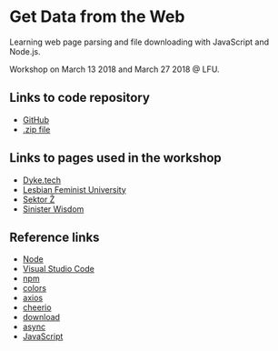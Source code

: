 # Get Data from the Web
Learning web page parsing and file downloading with JavaScript and Node.js.

Workshop on March 13 2018 and March 27 2018 @ LFU. 

## Links to code repository
* [GitHub](https://github.com/22nds/lfu-node-parsing) 
* [.zip file](https://github.com/22nds/lfu-node-parsing/archive/master.zip)

## Links to pages used in the workshop
* [Dyke.tech](https://www.dyke.tech) 
* [Lesbian Feminist University](https://www.lezfemuniverza.org) 
* [Sektor Ž](https://radiostudent.si/dru%C5%BEba/sektor-%C5%BE/podcast) 
* [Sinister Wisdom](http://www.sinisterwisdom.org/archive)

## Reference links
* [Node](https://nodejs.org/en/)
* [Visual Studio Code](https://code.visualstudio.com/)
* [npm](https://www.npmjs.com/) 
* [colors](https://www.npmjs.com/package/colors) 
* [axios](https://www.npmjs.com/package/axios) 
* [cheerio](https://www.npmjs.com/package/cheerio) 
* [download](https://www.npmjs.com/package/download)
* [async](https://www.npmjs.com/package/async)
* [JavaScript](https://developer.mozilla.org/en-US/docs/Web/JavaScript) 
